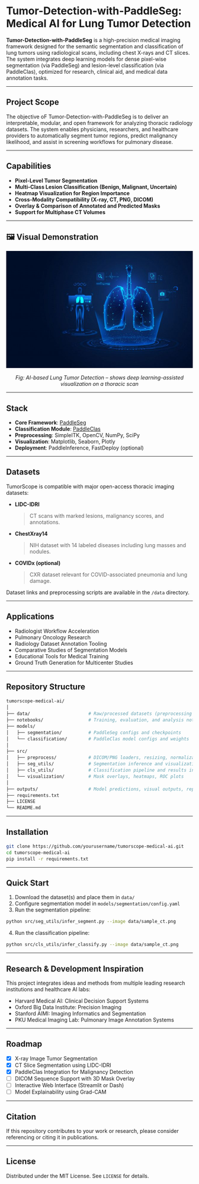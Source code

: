 # Tumor-Detection-with-PaddleSeg: Medical AI for Lung Tumor Detection

**Tumor-Detection-with-PaddleSeg** is a high-precision medical imaging framework designed for the semantic segmentation and classification of lung tumors using radiological scans, including chest X-rays and CT slices. The system integrates deep learning models for dense pixel-wise segmentation (via PaddleSeg) and lesion-level classification (via PaddleClas), optimized for research, clinical aid, and medical data annotation tasks.

---

## Project Scope

The objective oF Tumor-Detection-with-PaddleSeg is to deliver an interpretable, modular, and open framework for analyzing thoracic radiology datasets. The system enables physicians, researchers, and healthcare providers to automatically segment tumor regions, predict malignancy likelihood, and assist in screening workflows for pulmonary disease.

---

## Capabilities

- **Pixel-Level Tumor Segmentation**
- **Multi-Class Lesion Classification (Benign, Malignant, Uncertain)**
- **Heatmap Visualization for Region Importance**
- **Cross-Modality Compatibility (X-ray, CT, PNG, DICOM)**
- **Overlay & Comparison of Annotated and Predicted Masks**
- **Support for Multiphase CT Volumes**
  
---

## 🖼️ Visual Demonstration

<p align="center">
  <img src="./medd.jpg" alt="Lung Tumor AI Detection - Visual Overview" width="720"/>
</p>

<p align="center">
  <em>Fig: AI-based Lung Tumor Detection – shows deep learning-assisted visualization on a thoracic scan</em>
</p>

---

## Stack

- **Core Framework**: [PaddleSeg](https://github.com/PaddlePaddle/PaddleSeg)
- **Classification Module**: [PaddleClas](https://github.com/PaddlePaddle/PaddleClas)
- **Preprocessing**: SimpleITK, OpenCV, NumPy, SciPy
- **Visualization**: Matplotlib, Seaborn, Plotly
- **Deployment**: PaddleInference, FastDeploy (optional)

---

## Datasets

TumorScope is compatible with major open-access thoracic imaging datasets:

- **LIDC-IDRI**  
  > CT scans with marked lesions, malignancy scores, and annotations.
- **ChestXray14**  
  > NIH dataset with 14 labeled diseases including lung masses and nodules.
- **COVIDx (optional)**  
  > CXR dataset relevant for COVID-associated pneumonia and lung damage.

Dataset links and preprocessing scripts are available in the `/data` directory.

---

## Applications

- Radiologist Workflow Acceleration
- Pulmonary Oncology Research
- Radiology Dataset Annotation Tooling
- Comparative Studies of Segmentation Models
- Educational Tools for Medical Training
- Ground Truth Generation for Multicenter Studies

---

## Repository Structure

```bash
tumorscope-medical-ai/
│
├── data/                      # Raw/processed datasets (preprocessing scripts included)
├── notebooks/                 # Training, evaluation, and analysis notebooks
├── models/
│   ├── segmentation/          # PaddleSeg configs and checkpoints
│   └── classification/        # PaddleClas model configs and weights
│
├── src/
│   ├── preprocess/            # DICOM/PNG loaders, resizing, normalization
│   ├── seg_utils/             # Segmentation inference and visualization
│   ├── cls_utils/             # Classification pipeline and results interpretation
│   └── visualization/         # Mask overlays, heatmaps, ROC plots
│
├── outputs/                   # Model predictions, visual outputs, reports
├── requirements.txt
├── LICENSE
└── README.md
````

---

## Installation

```bash
git clone https://github.com/yourusername/tumorscope-medical-ai.git
cd tumorscope-medical-ai
pip install -r requirements.txt
```

---

## Quick Start

1. Download the dataset(s) and place them in `data/`
2. Configure segmentation model in `models/segmentation/config.yaml`
3. Run the segmentation pipeline:

```bash
python src/seg_utils/infer_segment.py --image data/sample_ct.png
```

4. Run the classification pipeline:

```bash
python src/cls_utils/infer_classify.py --image data/sample_ct.png
```

---

## Research & Development Inspiration

This project integrates ideas and methods from multiple leading research institutions and healthcare AI labs:

* Harvard Medical AI: Clinical Decision Support Systems
* Oxford Big Data Institute: Precision Imaging
* Stanford AIMI: Imaging Informatics and Segmentation
* PKU Medical Imaging Lab: Pulmonary Image Annotation Systems

---

## Roadmap

* [x] X-ray Image Tumor Segmentation
* [x] CT Slice Segmentation using LIDC-IDRI
* [x] PaddleClas Integration for Malignancy Detection
* [ ] DICOM Sequence Support with 3D Mask Overlay
* [ ] Interactive Web Interface (Streamlit or Dash)
* [ ] Model Explainability using Grad-CAM

---

## Citation

If this repository contributes to your work or research, please consider referencing or citing it in publications.

---

## License

Distributed under the MIT License. See `LICENSE` for details.
